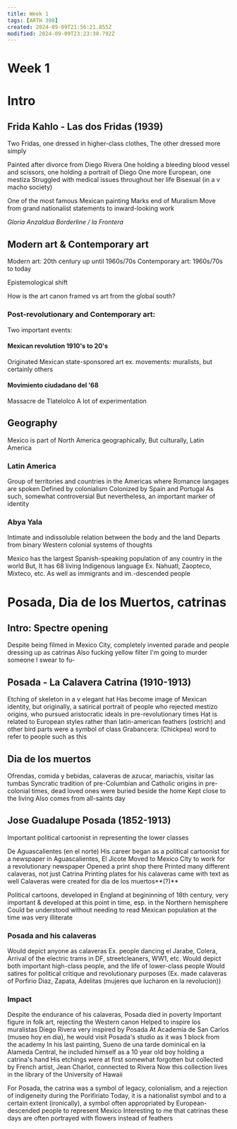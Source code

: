 ```yaml
---
title: Week 1
tags: [ARTH 398]
created: 2024-09-09T21:56:21.855Z
modified: 2024-09-09T23:23:38.792Z
---
```


# Week 1

# Intro

## Frida Kahlo - Las dos Fridas (1939)
Two Fridas, one dressed in higher-class clothes, The other dressed more simply

Painted after divorce from Diego Rivera
One holding a bleeding blood vessel and scissors, one holding a portrait of Diego
One more European, one mestiza
Struggled with medical issues throughout her life
Bisexual (in a v macho society)

One of the most famous Mexican painting
Marks end of Muralism
Move from grand nationalist statements to inward-looking work

*Gloria Anzaldua*
*Borderline / la Frontera*

## Modern art & Contemporary art
Modern art: 20th century up until 1960s/70s
Contemporary art: 1960s/70s to today

Epistemological shift

How is the art canon framed vs art from the global south?

### Post-revolutionary and Contemporary art:

Two important events:
#### Mexican revolution 1910's to 20's
Originated Mexican state-sponsored art
ex. movements: muralists, but certainly others

#### Movimiento ciudadano del '68
Massacre de Tlatelolco
A lot of experimentation

## Geography
Mexico is part of North America geographically,
But culturally, Latin America

### Latin America
Group of territories and countries in the Americas where Romance langages are spoken
Defined by colonialism
Colonized by Spain and Portugal
As such, somewhat controversial
But nevertheless, an important marker of identity

### Abya Yala
Intimate and indissoluble relation between the body and the land
Departs from binary Western colonial systems of thoughts

Mexico has the largest Spanish-speaking population of any country in the world
But,
It has 68 living Indigenous language
Ex. Nahuatl, Zaopteco, Mixteco, etc.
As well as immigrants and im.-descended people

# Posada, Dia de los Muertos, catrinas

## Intro: Spectre opening
Despite being filmed in Mexico City, completely invented parade and people dressing up as catrinas
Also fucking yellow filter I'm going to murder someone I swear to fu-

## Posada - La Calavera Catrina (1910-1913)
Etching of skeleton in a v elegant hat
Has become image of Mexican identity, but originally,
a satirical portrait of people who rejected mestizo origins, who pursued aristocratic ideals in pre-revolutionary times
Hat is related to European styles rather than latin-american
feathers (ostrich) and other bird parts were a symbol of class 
Grabancera: (Chickpea) word to refer to people such as this

## Dia de los muertos
Ofrendas, comida y bebidas, calaveras de azucar, mariachis, visitar las tumbas
Syncratic tradition of pre-Columbian and Catholic origins
in pre-colonial times, dead loved ones were buried beside the home
Kept close to the living
Also comes from all-saints day

## Jose Guadalupe Posada (1852-1913)
Important political cartoonist in representing the lower classes

De Aguascalientes (en el norte)
His career began as a political cartoonist for a newspaper in Aguascalientes, El Jicote
Moved to Mexico City to work for a revolutionary newspaper
Opened a print shop there
Printed many different calaveras, not just Catrina
Printing plates for his calaveras came with text as well
Calaveras were created for dia de los muertos**(?)**

Political cartoons, developed in England at begininning of 18th century, very important & developed at this point in time, esp. in the Northern hemisphere
Could be understood without needing to read
Mexican population at the time was very illiterate

### Posada and his calaveras
Would depict anyone as calaveras 
Ex. people dancing el Jarabe, Colera, Arrival of the electric trams in DF, streetcleaners, WW1, etc.
Would depict both important high-class people, and the life of lower-class people
Would satires for political critique and revolutionary purposes
(Ex. made calaveras of Porfirio Diaz, Zapata, Adelitas (mujeres que lucharon en la revolucion))

### Impact
Despite the endurance of his calaveras, Posada died in poverty
Important figure in folk art, rejecting the Western canon
Helped to inspire los muralistas
Diego Rivera very inspired by Posada
At Academia de San Carlos (museo hoy en dia), he would visit Posada's studio as it was 1 block from the academy
In his last painting, Sueno de una tarde dominical en la Alameda Central, he included himself as a 10 year old boy holding a catrina's hand
His etchings were at first somewhat forgotten but collected by French artist, Jean Charlot, connected to Rivera
Now this collection lives in the library of the University of Hawaii

For Posada, the catrina was a symbol of legacy, colonialism, and a rejection of indigeneity during the Porifiriato
Today, it is a nationalist symbol and to a certain extent (ironically), a symbol often appropriated by European-descended people to represent Mexico
Interesting to me that catrinas these days are often portrayed with flowers instead of feathers
